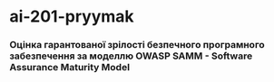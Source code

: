 # ai-201-pryymak
### Оцінка гарантованої зрілості безпечного програмного забезпечення за моделлю OWASP SAMM - Software Assurance Maturity Model

